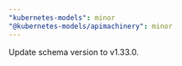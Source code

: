 ```yaml
---
"kubernetes-models": minor
"@kubernetes-models/apimachinery": minor
---
```


Update schema version to v1.33.0.
